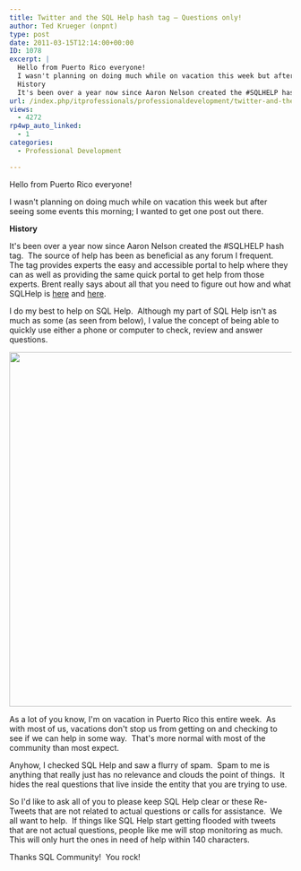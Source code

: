 ```yaml
---
title: Twitter and the SQL Help hash tag – Questions only!
author: Ted Krueger (onpnt)
type: post
date: 2011-03-15T12:14:00+00:00
ID: 1078
excerpt: |
  Hello from Puerto Rico everyone!
  I wasn't planning on doing much while on vacation this week but after seeing some events this morning; I wanted to get one post out there.
  History
  It's been over a year now since Aaron Nelson created the #SQLHELP hash&hellip;
url: /index.php/itprofessionals/professionaldevelopment/twitter-and-the-sql-help/
views:
  - 4272
rp4wp_auto_linked:
  - 1
categories:
  - Professional Development

---
```

Hello from Puerto Rico everyone!

I wasn't planning on doing much while on vacation this week but after seeing some events this morning; I wanted to get one post out there.

**History**

It's been over a year now since Aaron Nelson created the #SQLHELP hash tag.  The source of help has been as beneficial as any forum I frequent.  The tag provides experts the easy and accessible portal to help where they can as well as providing the same quick portal to get help from those experts. Brent really says about all that you need to figure out how and what SQLHelp is [here][1] and [here][2].

I do my best to help on SQL Help.  Although my part of SQL Help isn't as much as some (as seen from below), I value the concept of being able to quickly use either a phone or computer to check, review and answer questions. 

<div class="image_block">
  <a href="/wp-content/uploads/blogs/All/-14.png?mtime=1300198375"><img alt="" src="/wp-content/uploads/blogs/All/-14.png?mtime=1300198375" width="1091" height="633" /></a>
</div>

As a lot of you know, I'm on vacation in Puerto Rico this entire week.  As with most of us, vacations don't stop us from getting on and checking to see if we can help in some way.  That's more normal with most of the community than most expect. 

Anyhow, I checked SQL Help and saw a flurry of spam.  Spam to me is anything that really just has no relevance and clouds the point of things.  It hides the real questions that live inside the entity that you are trying to use. 

So I'd like to ask all of you to please keep SQL Help clear or these Re-Tweets that are not related to actual questions or calls for assistance.  We all want to help.  If things like SQL Help start getting flooded with tweets that are not actual questions, people like me will stop monitoring as much.  This will only hurt the ones in need of help within 140 characters. 

Thanks SQL Community!  You rock!

 [1]: http://www.brentozar.com/archive/2009/12/i-need-sqlhelp/
 [2]: http://www.brentozar.com/archive/2010/12/happy-one-year-anniversary-sqlhelp/